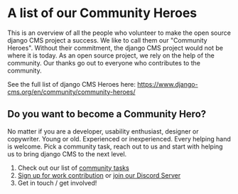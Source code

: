 # A list of our Community Heroes

This is an overview of all the people who volunteer to make the open source django CMS project a success. We like to call them our "Community Heroes". Without their commitment, the django CMS project would not be where it is today. As an open source project, we rely on the help of the community. Our thanks go out to everyone who contributes to the community. 

See the full list of django CMS Heroes here: https://www.django-cms.org/en/community/community-heroes/
  

## Do you want to become a Community Hero? 

No matter if you are a developer, usability enthusiast, designer or copywriter. Young or old. Experienced or inexperienced. Every helping hand is welcome. Pick a community task, reach out to us and start with helping us to bring django CMS to the next level. 

1. Check out our list of [community tasks](/community/community-tasks.md)
2. [Sign up for work contribution](https://www.django-cms.org/en/sign-up-work-contribution/) or [join our Discord Server](https://discord-main-channel.django-cms.org) 
3. Get in touch / get involved!

